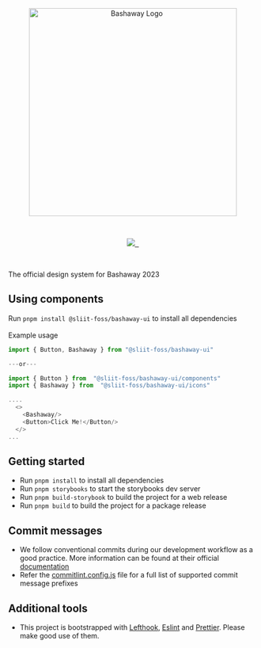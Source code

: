 <br/>

<br/>

<p align="center">
  <img src="https://github.com/sliit-foss/bashaway-official/assets/73662613/c15f7a94-592b-410f-b581-c98d25a9ca42" width="420" alt="Bashaway Logo"/>
</p>

<br/>

<p align="center">
  <a aria-label="SLIIT FOSS logo" href="https://sliitfoss.org">
    <img src="https://img.shields.io/badge/Made_by_the_SLIIT_FOSS_Community-blue">
  </a>
  <a aria-label="License" href="https://github.com/sliit-foss/bashaway-ui/blob/main/LICENSE">
    <img alt="" src="https://img.shields.io/badge/License-MIT-yellow.svg">
  </a>
  <a aria-label="CI Deploy" href="https://github.com/sliit-foss/bashaway-ui/actions/workflows/release.yml">
    <img alt="" src="https://github.com/sliit-foss/bashaway-ui/actions/workflows/release.yml/badge.svg">
  </a>
</p>

<br/>

The official design system for Bashaway 2023

## Using components

Run `pnpm install @sliit-foss/bashaway-ui` to install all dependencies <br/> <br/>
Example usage

```js
import { Button, Bashaway } from "@sliit-foss/bashaway-ui"

---or---

import { Button } from  "@sliit-foss/bashaway-ui/components"
import { Bashaway } from  "@sliit-foss/bashaway-ui/icons"

....
  <>
    <Bashaway/>
    <Button>Click Me!</Button/>
  </>
...
```

## Getting started

- Run `pnpm install` to install all dependencies
- Run `pnpm storybooks` to start the storybooks dev server
- Run `pnpm build-storybook` to build the project for a web release
- Run `pnpm build` to build the project for a package release

## Commit messages

- We follow conventional commits during our development workflow as a good practice. More information can be found at their official [documentation](https://www.conventionalcommits.org/en/v1.0.0-beta.4/#examples)
- Refer the [commitlint.config.js](https://github.com/sliit-foss/bashaway-ui/blob/main/commitlint.config.cjs) file for a full list of supported commit message prefixes

## Additional tools

- This project is bootstrapped with [Lefthook](https://evilmartians.com/opensource/lefthook), [Eslint](https://eslint.org/) and [Prettier](https://prettier.io/). Please make good use of them.

<br/>
